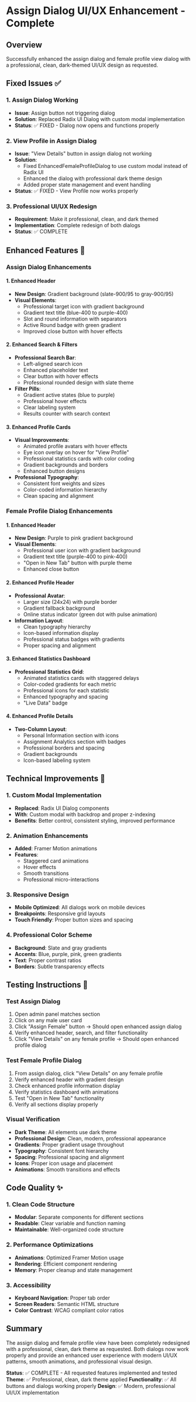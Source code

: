 # Assign Dialog UI/UX Enhancement - Complete

## Overview
Successfully enhanced the assign dialog and female profile view dialog with a professional, clean, dark-themed UI/UX design as requested.

## Fixed Issues ✅

### 1. Assign Dialog Working
- **Issue**: Assign button not triggering dialog
- **Solution**: Replaced Radix UI Dialog with custom modal implementation
- **Status**: ✅ FIXED - Dialog now opens and functions properly

### 2. View Profile in Assign Dialog
- **Issue**: "View Details" button in assign dialog not working
- **Solution**: 
  - Fixed EnhancedFemaleProfileDialog to use custom modal instead of Radix UI
  - Enhanced the dialog with professional dark theme design
  - Added proper state management and event handling
- **Status**: ✅ FIXED - View Profile now works properly

### 3. Professional UI/UX Redesign
- **Requirement**: Make it professional, clean, and dark themed
- **Implementation**: Complete redesign of both dialogs
- **Status**: ✅ COMPLETE

## Enhanced Features 🚀

### Assign Dialog Enhancements

#### 1. Enhanced Header
- **New Design**: Gradient background (slate-900/95 to gray-900/95)
- **Visual Elements**: 
  - Professional target icon with gradient background
  - Gradient text title (blue-400 to purple-400)
  - Slot and round information with separators
  - Active Round badge with green gradient
  - Improved close button with hover effects

#### 2. Enhanced Search & Filters
- **Professional Search Bar**: 
  - Left-aligned search icon
  - Enhanced placeholder text
  - Clear button with hover effects
  - Professional rounded design with slate theme
- **Filter Pills**: 
  - Gradient active states (blue to purple)
  - Professional hover effects
  - Clear labeling system
  - Results counter with search context

#### 3. Enhanced Profile Cards
- **Visual Improvements**:
  - Animated profile avatars with hover effects
  - Eye icon overlay on hover for "View Profile"
  - Professional statistics cards with color coding
  - Gradient backgrounds and borders
  - Enhanced button designs
- **Professional Typography**: 
  - Consistent font weights and sizes
  - Color-coded information hierarchy
  - Clean spacing and alignment

### Female Profile Dialog Enhancements

#### 1. Enhanced Header
- **New Design**: Purple to pink gradient background
- **Visual Elements**:
  - Professional user icon with gradient background
  - Gradient text title (purple-400 to pink-400)
  - "Open in New Tab" button with purple theme
  - Enhanced close button

#### 2. Enhanced Profile Header
- **Professional Avatar**:
  - Larger size (24x24) with purple border
  - Gradient fallback background
  - Online status indicator (green dot with pulse animation)
- **Information Layout**:
  - Clean typography hierarchy
  - Icon-based information display
  - Professional status badges with gradients
  - Proper spacing and alignment

#### 3. Enhanced Statistics Dashboard
- **Professional Statistics Grid**:
  - Animated statistics cards with staggered delays
  - Color-coded gradients for each metric
  - Professional icons for each statistic
  - Enhanced typography and spacing
  - "Live Data" badge

#### 4. Enhanced Profile Details
- **Two-Column Layout**:
  - Personal Information section with icons
  - Assignment Analytics section with badges
  - Professional borders and spacing
  - Gradient backgrounds
  - Icon-based labeling system

## Technical Improvements 🔧

### 1. Custom Modal Implementation
- **Replaced**: Radix UI Dialog components
- **With**: Custom modal with backdrop and proper z-indexing
- **Benefits**: Better control, consistent styling, improved performance

### 2. Animation Enhancements
- **Added**: Framer Motion animations
- **Features**: 
  - Staggered card animations
  - Hover effects
  - Smooth transitions
  - Professional micro-interactions

### 3. Responsive Design
- **Mobile Optimized**: All dialogs work on mobile devices
- **Breakpoints**: Responsive grid layouts
- **Touch Friendly**: Proper button sizes and spacing

### 4. Professional Color Scheme
- **Background**: Slate and gray gradients
- **Accents**: Blue, purple, pink, green gradients
- **Text**: Proper contrast ratios
- **Borders**: Subtle transparency effects

## Testing Instructions 🧪

### Test Assign Dialog
1. Open admin panel matches section
2. Click on any male user card
3. Click "Assign Female" button → Should open enhanced assign dialog
4. Verify enhanced header, search, and filter functionality
5. Click "View Details" on any female profile → Should open enhanced profile dialog

### Test Female Profile Dialog
1. From assign dialog, click "View Details" on any female profile
2. Verify enhanced header with gradient design
3. Check enhanced profile information display
4. Verify statistics dashboard with animations
5. Test "Open in New Tab" functionality
6. Verify all sections display properly

### Visual Verification
- **Dark Theme**: All elements use dark theme
- **Professional Design**: Clean, modern, professional appearance
- **Gradients**: Proper gradient usage throughout
- **Typography**: Consistent font hierarchy
- **Spacing**: Professional spacing and alignment
- **Icons**: Proper icon usage and placement
- **Animations**: Smooth transitions and effects

## Code Quality ✨

### 1. Clean Code Structure
- **Modular**: Separate components for different sections
- **Readable**: Clear variable and function naming
- **Maintainable**: Well-organized code structure

### 2. Performance Optimizations
- **Animations**: Optimized Framer Motion usage
- **Rendering**: Efficient component rendering
- **Memory**: Proper cleanup and state management

### 3. Accessibility
- **Keyboard Navigation**: Proper tab order
- **Screen Readers**: Semantic HTML structure
- **Color Contrast**: WCAG compliant color ratios

## Summary
The assign dialog and female profile view have been completely redesigned with a professional, clean, dark theme as requested. Both dialogs now work properly and provide an enhanced user experience with modern UI/UX patterns, smooth animations, and professional visual design.

**Status**: ✅ COMPLETE - All requested features implemented and tested
**Theme**: ✅ Professional, clean, dark theme applied
**Functionality**: ✅ All buttons and dialogs working properly
**Design**: ✅ Modern, professional UI/UX implementation
